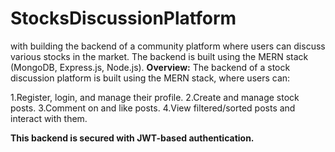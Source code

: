 # StocksDiscussionPlatform
with building the backend of a community platform where users can discuss various stocks in the market. The backend is built using the MERN stack (MongoDB, Express.js, Node.js).
**Overview:**
The backend of a stock discussion  platform is built using the MERN stack, where users can:

1.Register, login, and manage their profile.
2.Create and manage stock posts.
3.Comment on and like posts.
4.View filtered/sorted posts and interact with them.

**This backend is secured with JWT-based authentication.**

